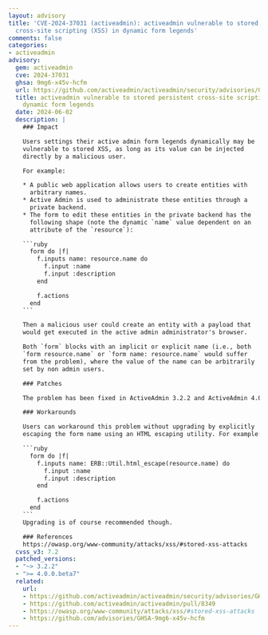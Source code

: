 ```yaml
---
layout: advisory
title: 'CVE-2024-37031 (activeadmin): activeadmin vulnerable to stored persistent
  cross-site scripting (XSS) in dynamic form legends'
comments: false
categories:
- activeadmin
advisory:
  gem: activeadmin
  cve: 2024-37031
  ghsa: 9mg6-x45v-hcfm
  url: https://github.com/activeadmin/activeadmin/security/advisories/GHSA-9mg6-x45v-hcfm
  title: activeadmin vulnerable to stored persistent cross-site scripting (XSS) in
    dynamic form legends
  date: 2024-06-02
  description: |
    ### Impact

    Users settings their active admin form legends dynamically may be
    vulnerable to stored XSS, as long as its value can be injected
    directly by a malicious user.

    For example:

    * A public web application allows users to create entities with
      arbitrary names.
    * Active Admin is used to administrate these entities through a
      private backend.
    * The form to edit these entities in the private backend has the
      following shape (note the dynamic `name` value dependent on an
      attribute of the `resource`):

    ```ruby
      form do |f|
        f.inputs name: resource.name do
          f.input :name
          f.input :description
        end

        f.actions
      end
    ```

    Then a malicious user could create an entity with a payload that
    would get executed in the active admin administrator's browser.

    Both `form` blocks with an implicit or explicit name (i.e., both
    `form resource.name` or `form name: resource.name` would suffer
    from the problem), where the value of the name can be arbitrarily
    set by non admin users.

    ### Patches

    The problem has been fixed in ActiveAdmin 3.2.2 and ActiveAdmin 4.0.0.beta7.

    ### Workarounds

    Users can workaround this problem without upgrading by explicitly
    escaping the form name using an HTML escaping utility. For example:

    ```ruby
      form do |f|
        f.inputs name: ERB::Util.html_escape(resource.name) do
          f.input :name
          f.input :description
        end

        f.actions
      end
    ```
    Upgrading is of course recommended though.

    ### References
    https://owasp.org/www-community/attacks/xss/#stored-xss-attacks
  cvss_v3: 7.2
  patched_versions:
  - "~> 3.2.2"
  - ">= 4.0.0.beta7"
  related:
    url:
    - https://github.com/activeadmin/activeadmin/security/advisories/GHSA-9mg6-x45v-hcfm
    - https://github.com/activeadmin/activeadmin/pull/8349
    - https://owasp.org/www-community/attacks/xss/#stored-xss-attacks
    - https://github.com/advisories/GHSA-9mg6-x45v-hcfm
---
```

